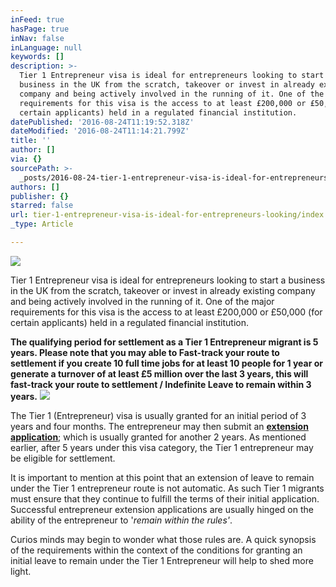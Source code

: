 ```yaml
---
inFeed: true
hasPage: true
inNav: false
inLanguage: null
keywords: []
description: >-
  Tier 1 Entrepreneur visa is ideal for entrepreneurs looking to start a
  business in the UK from the scratch, takeover or invest in already existing
  company and being actively involved in the running of it. One of the major
  requirements for this visa is the access to at least £200,000 or £50,000 (for
  certain applicants) held in a regulated financial institution.
datePublished: '2016-08-24T11:19:52.318Z'
dateModified: '2016-08-24T11:14:21.799Z'
title: ''
author: []
via: {}
sourcePath: >-
  _posts/2016-08-24-tier-1-entrepreneur-visa-is-ideal-for-entrepreneurs-looking.md
authors: []
publisher: {}
starred: false
url: tier-1-entrepreneur-visa-is-ideal-for-entrepreneurs-looking/index.html
_type: Article

---
```

![](https://the-grid-user-content.s3-us-west-2.amazonaws.com/9ac5ec49-e819-4213-bf19-8a26fd1f0917.jpg)

Tier 1 Entrepreneur visa is ideal for entrepreneurs looking to start a business in the UK from the scratch, takeover or invest in already existing company and being actively involved in the running of it. One of the major requirements for this visa is the access to at least £200,000 or £50,000 (for certain applicants) held in a regulated financial institution.

**The qualifying period for settlement as a Tier 1 Entrepreneur migrant is 5 years. Please note that you may able to Fast-track your route to settlement if you create 10 full time jobs for at least 10 people for 1 year or generate a turnover of at least £5 million over the last 3 years, this will fast-track your route to settlement / Indefinite Leave to remain within 3 years.**
![](https://the-grid-user-content.s3-us-west-2.amazonaws.com/e36b7632-0e3d-41cf-838c-2523af68f985.jpg)

The Tier 1 (Entrepreneur) visa is usually granted for an initial period of 3 years and four months. The entrepreneur may then submit an [**extension application**][0]; which is usually granted for another 2 years. As mentioned earlier, after 5 years under this visa category, the Tier 1 entrepreneur may be eligible for settlement.

It is important to mention at this point that an extension of leave to remain under the Tier 1 entrepreneur route is not automatic. As such Tier 1 migrants must ensure that they continue to fulfill the terms of their initial application. Successful entrepreneur extension applications are usually hinged on the ability of the entrepreneur to '_remain within the rules'_.

Curios minds may begin to wonder what those rules are. A quick synopsis of the requirements within the context of the conditions for granting an initial leave to remain under the Tier 1 Entrepreneur will help to shed more light.

[0]: https://www.reissedwards.com/uk-visas/tier-1-entrepreneur-extension/
